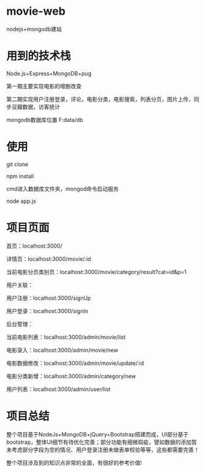 # movie-web

nodejs+mongodb建站

# 用到的技术栈

Node.js+Express+MongoDB+pug

第一期主要实现电影的增删改查

第二期实现用户注册登录，评论，电影分类，电影搜索，列表分页，图片上传，同步豆瓣数据，访客统计

mongodb数据库位置  F:data/db

# 使用
git clone

npm install

cmd进入数据库文件夹，mongod命令启动服务

node app.js

# 项目页面

首页：localhost:3000/

详情页：localhost:3000/movie/:id

当前电影分页类别页：localhost:3000/movie/category/result?cat=id&p=1

用户关联：

用户注册：localhost:3000/signUp

用户登录：localhost:3000/signIn

后台管理：

当前电影列表：localhost:3000/admin/movie/list

电影录入：localhost:3000/admin/movie/new

电影数据修改：localhost:3000/admin/movie/update/:id

电影分类新增：localhost:3000/admin/category/new

用户列表：localhost:3000/admin/user/list


# 项目总结

整个项目基于NodeJs+MongoDB+jQuery+Bootstrap搭建而成，UI部分基于bootstrap，整体UI细节有待优化完善；部分功能有细微瑕疵，譬如数据的添加暂未考虑部分字段为空的情况、用户登录注册未做表单校验等等，这些都需要完善！

整个项目涉及到的知识点非常的全面，有很好的参考价值!

